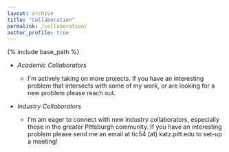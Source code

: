 ```yaml
---
layout: archive
title: "Collaboration"
permalink: /collaboration/
author_profile: true
---
```


{% include base_path %}
* *Academic Collaborators*
  * I'm actively taking on more projects. If you have an interesting problem that intersects with some of my work, or are looking for a new problem please reach out.

* *Industry Collaborators*
  * I’m am eager to connect with new  industry collaborators, especially those in the greater Pittsburgh community. If you have an interesting problem please send me an email at tic54 (at) katz.pitt.edu to set-up a meeting!
